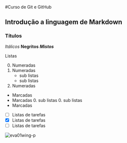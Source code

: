 #Curso de Git e GitHub
## Introdução a linguagem de Markdown
### Títulos 

*Itálicos* 
**Negritos**
__*Mistos*__

Listas 

0. Numeradas
0. Numeradas 
   * sub listas 
   * sub listas 
0. Numeradas 

* Marcadas 
* Marcadas 
   0. sub listas 
   0. sub listas 
* Marcadas 

- [ ] Listas de tarefas 
- [x] Listas de tarefas
- [ ] Listas de tarefas  

![eva01wing-p](https://github.com/guilhermev95/curso-git-git-hub/assets/133172781/ce4ed8c8-2a68-42fb-8def-6353a70a14fa)
